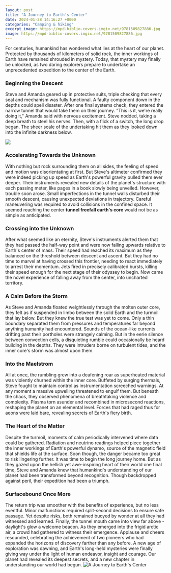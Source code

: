 ```yaml
---
layout: post
title: "A Journey to Earth's Center"
date: 2024-01-28 14:16:27 +0000
categories: "Camping & hiking"
excerpt_image: https://mpd-biblio-covers.imgix.net/9781509827886.jpg
image: https://mpd-biblio-covers.imgix.net/9781509827886.jpg
---
```


For centuries, humankind has wondered what lies at the heart of our planet. Protected by thousands of kilometers of solid rock, the inner workings of Earth have remained shrouded in mystery. Today, that mystery may finally be unlocked, as two daring explorers prepare to undertake an unprecedented expedition to the center of the Earth. 
### Beginning the Descent  
Steve and Amanda geared up in protective suits, triple checking that every seal and mechanism was fully functional. A faulty component down in the depths could spell disaster. After one final systems check, they entered the narrow tunnel that would take them on their journey. 
"This is it, we're really doing it," Amanda said with nervous excitement. Steve nodded, taking a deep breath to steel his nerves. Then, with a flick of a switch, the long drop began. The sheer scale of the undertaking hit them as they looked down into the infinite darkness below. 

![](http://ichef.bbci.co.uk/wwfeatures/960_540/images/live/p0/2l/my/p02lmy76.jpg)
### Accelerating Towards the Unknown
With nothing but rock surrounding them on all sides, the feeling of speed and motion was disorientating at first. But Steve's altimeter confirmed they were indeed picking up speed as Earth's powerful gravity pulled them ever deeper. Their instruments revealed new details of the planet's structure with each passing meter, like pages in a book slowly being unveiled.
However, trouble soon arose. Small imperfections in the tunnel walls disturbed their smooth descent, causing unexpected deviations in trajectory. Careful maneuvering was required to avoid collisions in the confined space. It seemed reaching the center **tunnel freefall earth's core** would not be as simple as anticipated.
### Crossing into the Unknown  
After what seemed like an eternity, Steve's instruments alerted them that they had passed the half-way point and were now falling upwards relative to Earth's center of mass. Their speed had reached its maximum as they balanced on the threshold between descent and ascent. 
But they had no time to marvel at having crossed this frontier, needing to react immediately to arrest their momentum. Jets fired in precisely calibrated bursts, killing their speed enough for the next stage of their odyssey to begin. Now came the novel experience of falling away from the center, into uncharted territory.
### A Calm Before the Storm
As Steve and Amanda floated weightlessly through the molten outer core, they felt as if suspended in limbo between the solid Earth and the turmoil that lay below. But they knew the true test was yet to come. Only a thin boundary separated them from pressures and temperatures far beyond anything humanity had encountered.
Sounds of the ocean-like currents drifting past their portholes were strangely calming. But in the eerie silence between convection cells, a disquieting rumble could occasionally be heard building in the depths. They were intruders borne on turbulent tides, and the inner core's storm was almost upon them.
### Into the Maelstrom 
All at once, the rumbling grew into a deafening roar as superheated material was violently churned within the inner core. Buffeted by surging thermals, Steve fought to maintain control as instrumentation screeched warnings. At any moment a massive upwelling threatened to engulf them.
But beneath the chaos, they observed phenomena of breathtaking violence and complexity. Plasma torn asunder and recombined in microsecond reactions, reshaping the planet on an elemental level. Forces that had raged thus for aeons were laid bare, revealing secrets of Earth's fiery birth.
### The Heart of the Matter
Despite the turmoil, moments of calm periodically intervened where data could be gathered. Radiation and neutrino readings helped piece together the inner workings of Earth's powerful dynamo, source of the magnetic field that shields life at the surface. 
Soon though, the danger became too great to risk lingering further. It was time to begin the long journey home. But as they gazed upon the hellish yet awe-inspiring heart of their world one final time, Steve and Amanda knew that humankind's understanding of our planet had been transformed beyond recognition. Though backdropped against peril, their expedition had been a triumph.
### Surfacebound Once More
The return trip was smoother with the benefits of experience, but no less eventful. Minor malfunctions required split-second decisions to ensure safe passage. Yet despite risks, both remained buoyed by wonder at all they had witnessed and learned. 
Finally, the tunnel mouth came into view far above - daylight's glow a welcome beacon. As they emerged into the frigid arctic air, a crowd had gathered to witness their emergence. Applause and cheers resounded, celebrating the achievement of two pioneers who had expanded the horizons of discovery farther than any before. A new age of exploration was dawning, and Earth's long-held mysteries were finally giving way under the light of human endeavor, insight and courage. Our planet had revealed its deepest secrets, and a new chapter in understanding our world had begun.
![A Journey to Earth's Center](https://mpd-biblio-covers.imgix.net/9781509827886.jpg)